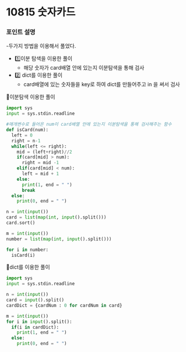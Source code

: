 # 10815 숫자카드

### 포인트 설명
-두가지 방법을 이용해서 풀었다.
- 1️⃣이분 탐색을 이용한 풀이
	- 해당 숫자가 card배열 안에 있는지 이분탐색을 통해 검사
- 2️⃣ dict를 이용한 풀이
	- card배열에 있는 숫자들을 key로 하여 dict를 만들어주고 in 을 써서 검사

🍯이분탐색 이용한 풀이
```python
import sys
input = sys.stdin.readline

#매개변수로 들어온 num이 card배열 안에 있는지 이분탐색을 통해 검사해주는 함수
def isCard(num):
  left = 0
  right = n-1
  while(left <= right):
    mid = (left+right)//2
    if(card[mid] > num):
      right = mid -1
    elif(card[mid] < num):
      left = mid + 1
    else:
      print(1, end = " ")
      break
  else:
    print(0, end = " ")

n = int(input())
card = list(map(int, input().split()))
card.sort()

m = int(input())
number = list(map(int, input().split()))

for i in number:
  isCard(i)
```

🍯dict를 이용한 풀이
```python
import sys
input = sys.stdin.readline

n = int(input())
card = input().split()
cardDict = {cardNum : 0 for cardNum in card}

m = int(input())
for i in input().split():
  if(i in cardDict):
    print(1, end = " ")
  else:
    print(0, end = " ")

```
